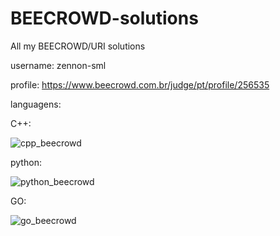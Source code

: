 # BEECROWD-solutions
All my BEECROWD/URI solutions

username: zennon-sml

profile: https://www.beecrowd.com.br/judge/pt/profile/256535

languagens:

C++:
>>>>>>>>>>>>>>>>>>>>>>>>>>>>>>>>>>>>>>>>>>>>>>>>>>>>>>>>>>>>>>>>>>>>>>>>>>>>>>
![cpp_beecrowd](https://user-images.githubusercontent.com/76619871/168822927-50e41df8-53b8-4ff6-ae7f-29f09e124e42.png)
>>>>>>>>>>>>>>>>>>>>>>>>>>>>>>>>>>>>>>>>>>>>>>>>>>>>>>>>>>>>>>>>>>>>>>>>>>>>>>
python:
>>>>>>>>>>>>>>>>>>>>>>>>>>>>>>>>>>>>>>>>>>>>>>>>>>>>>>>>>>>>>>>>>>>>>>>>>>>>>>
![python_beecrowd](https://user-images.githubusercontent.com/76619871/168822959-ae051092-5b67-45a8-ab82-c568fdac3068.png)
>>>>>>>>>>>>>>>>>>>>>>>>>>>>>>>>>>>>>>>>>>>>>>>>>>>>>>>>>>>>>>>>>>>>>>>>>>>>>>
GO:
>>>>>>>>>>>>>>>>>>>>>>>>>>>>>>>>>>>>>>>>>>>>>>>>>>>>>>>>>>>>>>>>>>>>>>>>>>>>>>
![go_beecrowd](https://user-images.githubusercontent.com/76619871/168822950-59b4dc75-c6df-410e-a24a-1d8741fac4fe.png)
>>>>>>>>>>>>>>>>>>>>>>>>>>>>>>>>>>>>>>>>>>>>>>>>>>>>>>>>>>>>>>>>>>>>>>>>>>>>>>
